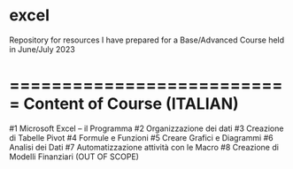 # excel
Repository for resources I have prepared for a Base/Advanced Course held in June/July 2023 

===========================
Content of Course (ITALIAN)
===========================
#1 Microsoft Excel – il Programma
#2 Organizzazione dei dati
#3 Creazione di Tabelle Pivot
#4 Formule e Funzioni
#5 Creare Grafici e Diagrammi
#6 Analisi dei Dati
#7 Automatizzazione attività con le Macro
#8 Creazione di Modelli Finanziari (OUT OF SCOPE)
